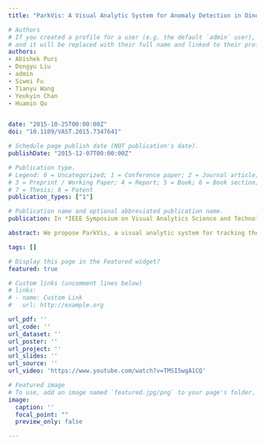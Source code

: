 ```yaml
---
title: "ParkVis: A Visual Analytic System for Anomaly Detection in DinoFun World"

# Authors
# If you created a profile for a user (e.g. the default `admin` user), write the username (folder name) here 
# and it will be replaced with their full name and linked to their profile.
authors:
- Abishek Puri
- Dongyu Liu
- admin
- Siwei Fu
- Tianyu Wang
- Yeukyin Chan
- Huamin Qu


date: "2015-10-25T00:00:00Z"
doi: "10.1109/VAST.2015.7347641"

# Schedule page publish date (NOT publication's date).
publishDate: "2015-12-07T00:00:00Z"

# Publication type.
# Legend: 0 = Uncategorized; 1 = Conference paper; 2 = Journal article;
# 3 = Preprint / Working Paper; 4 = Report; 5 = Book; 6 = Book section;
# 7 = Thesis; 8 = Patent
publication_types: ["1"]

# Publication name and optional abbreviated publication name.
publication: In *IEEE Symposium on Visual Analytics Science and Technology (VAST poster)*

abstract: We propose ParkVis, a visual analytic system for tracking the unusual patterns of all paying park visitors. Using both communication and movement data, park officers can use our system to identify and gauge the extent of unusual activity occurring in the park.

tags: []

# Display this page in the Featured widget?
featured: true

# Custom links (uncomment lines below)
# links:
# - name: Custom Link
#   url: http://example.org

url_pdf: ''
url_code: ''
url_dataset: ''
url_poster: ''
url_project: ''
url_slides: ''
url_source: ''
url_video: 'https://www.youtube.com/watch?v=TMSI5wgA1CQ'

# Featured image
# To use, add an image named `featured.jpg/png` to your page's folder. 
image:
  caption: ''
  focal_point: ""
  preview_only: false

---
```


